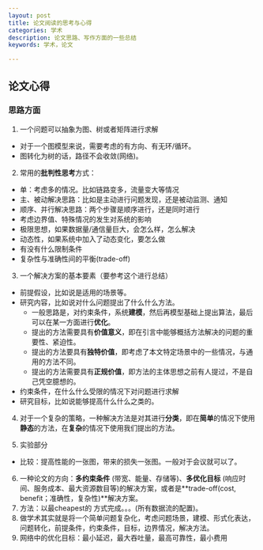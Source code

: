 ```yaml
---
layout: post
title: 论文阅读的思考与心得
categories: 学术
description: 论文思路、写作方面的一些总结
keywords: 学术，论文

---
```


## 论文心得

### 思路方面

1. 一个问题可以抽象为图、树或者矩阵进行求解

* 对于一个图模型来说，需要考虑的有方向、有无环/循环。
* 图转化为树的话，路径不会收敛(网络)。



2. 常用的**批判性思考**方式：

* 单：考虑多的情况。比如链路变多，流量变大等情况
* 主、被动解决思路：比如是主动进行问题发现，还是被动监测、通知
* 顺序、并行解决思路：两个步骤是顺序进行，还是同时进行
* 考虑边界值、特殊情况的发生对系统的影响
* 极限思想，如果数据量/通信量巨大，会怎么样，怎么解决
* 动态性，如果系统中加入了动态变化，要怎么做
* 有没有什么限制条件
* 复杂性与准确性间的平衡(trade-off)



3. 一个解决方案的基本要素（要参考这个进行总结）

* 前提假设，比如说是适用的场景等。
* 研究内容，比如说对什么问题提出了什么什么方法。
  * 一般思路是，对约束条件，系统**建模**，然后再模型基础上提出算法，最后可以在某一方面进行**优化**。
  * 提出的方法需要具有**价值意义**，即在引言中能够概括方法解决的问题的重要性、紧迫性。
  * 提出的方法要具有**独特价值**，即考虑了本文特定场景中的一些情况，与通用的方法不同。
  * 提出的方法需要具有**正规价值**，即方法的主体思想之前有人提过，不是自己凭空臆想的。
* 约束条件，在什么什么受限的情况下对问题进行求解
* 研究目标，比如说能够提高什么什么之类的。



4. 对于一个复杂的策略，一种解决方法是对其进行**分类**，即在**简单**的情况下使用**静态**的方法，在**复杂**的情况下使用我们提出的方法。



5. 实验部分

* 比较：提高性能的一张图，带来的损失一张图。一般对于会议就可以了。


6. 一种论文的方向：**多约束条件** (带宽、能量、存储等)、**多优化目标** (响应时间、服务成本、最大资源数目等)的解决方案，或者是**trade-off(cost, benefit；准确性，复杂性)**解决方案。
7. 方法：以最cheapest的 方式完成。。。(所有数据流的配置)。
8. 做学术其实就是将一个简单问题复杂化，考虑问题场景，建模、形式化表达，问题转化，前提条件，约束条件，目标，边界情况，解决方法。
9. 网络中的优化目标：最小延迟，最大吞吐量，最高可靠性，最小费用


